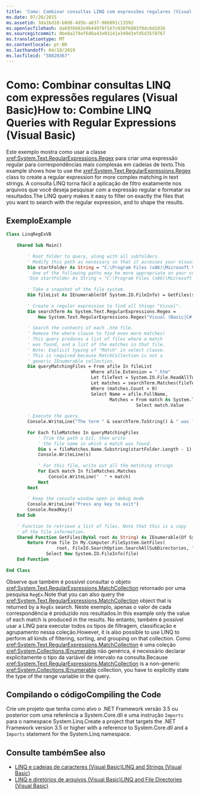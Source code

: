 ```yaml
---
title: 'Como: Combinar consultas LINQ com expressões regulares (Visual Basic)'
ms.date: 07/20/2015
ms.assetid: 3da1bd10-b0d8-4d5b-a637-966891c13592
ms.openlocfilehash: da693b682e9b44970f167c030f6803f8dc6d2d36
ms.sourcegitcommit: 0be8a279af6d8a43e03141e349d3efd5d35f8767
ms.translationtype: MT
ms.contentlocale: pt-BR
ms.lasthandoff: 04/18/2019
ms.locfileid: "58820367"
---
```

# <a name="how-to-combine-linq-queries-with-regular-expressions-visual-basic"></a><span data-ttu-id="e1471-102">Como: Combinar consultas LINQ com expressões regulares (Visual Basic)</span><span class="sxs-lookup"><span data-stu-id="e1471-102">How to: Combine LINQ Queries with Regular Expressions (Visual Basic)</span></span>
<span data-ttu-id="e1471-103">Este exemplo mostra como usar a classe <xref:System.Text.RegularExpressions.Regex> para criar uma expressão regular para correspondências mais complexas em cadeias de texto.</span><span class="sxs-lookup"><span data-stu-id="e1471-103">This example shows how to use the <xref:System.Text.RegularExpressions.Regex> class to create a regular expression for more complex matching in text strings.</span></span> <span data-ttu-id="e1471-104">A consulta LINQ torna fácil a aplicação de filtro exatamente nos arquivos que você deseja pesquisar com a expressão regular e formatar os resultados.</span><span class="sxs-lookup"><span data-stu-id="e1471-104">The LINQ query makes it easy to filter on exactly the files that you want to search with the regular expression, and to shape the results.</span></span>  
  
## <a name="example"></a><span data-ttu-id="e1471-105">Exemplo</span><span class="sxs-lookup"><span data-stu-id="e1471-105">Example</span></span>  
  
```vb  
Class LinqRegExVB  
  
    Shared Sub Main()  
  
        ' Root folder to query, along with all subfolders.  
        ' Modify this path as necessary so that it accesses your Visual Studio folder.  
        Dim startFolder As String = "C:\Program Files (x86)\Microsoft Visual Studio 14.0\"
        ' One of the following paths may be more appropriate on your computer.  
        'Dim startFolder As String = "C:\Program Files (x86)\Microsoft Visual Studio\2017\"
  
        ' Take a snapshot of the file system.  
        Dim fileList As IEnumerable(Of System.IO.FileInfo) = GetFiles(startFolder)  
  
        ' Create a regular expression to find all things "Visual".  
        Dim searchTerm As System.Text.RegularExpressions.Regex =   
            New System.Text.RegularExpressions.Regex("Visual (Basic|C#|C\+\+|Studio)")  
  
        ' Search the contents of each .htm file.  
        ' Remove the where clause to find even more matches!  
        ' This query produces a list of files where a match  
        ' was found, and a list of the matches in that file.  
        ' Note: Explicit typing of "Match" in select clause.  
        ' This is required because MatchCollection is not a   
        ' generic IEnumerable collection.  
        Dim queryMatchingFiles = From afile In fileList  
                                Where afile.Extension = ".htm"  
                                Let fileText = System.IO.File.ReadAllText(afile.FullName)  
                                Let matches = searchTerm.Matches(fileText)  
                                Where (matches.Count > 0)  
                                Select Name = afile.FullName,  
                                       Matches = From match As System.Text.RegularExpressions.Match In matches  
                                                 Select match.Value  
  
        ' Execute the query.  
        Console.WriteLine("The term " & searchTerm.ToString() & " was found in:")  
  
        For Each fileMatches In queryMatchingFiles  
            ' Trim the path a bit, then write   
            ' the file name in which a match was found.  
            Dim s = fileMatches.Name.Substring(startFolder.Length - 1)  
            Console.WriteLine(s)  
  
            ' For this file, write out all the matching strings  
            For Each match In fileMatches.Matches  
                Console.WriteLine("  " + match)  
            Next  
        Next  
  
        ' Keep the console window open in debug mode  
        Console.WriteLine("Press any key to exit")  
        Console.ReadKey()  
    End Sub  
  
    ' Function to retrieve a list of files. Note that this is a copy  
    ' of the file information.  
    Shared Function GetFiles(ByVal root As String) As IEnumerable(Of System.IO.FileInfo)  
        Return From file In My.Computer.FileSystem.GetFiles(  
                   root, FileIO.SearchOption.SearchAllSubDirectories, "*.*")   
               Select New System.IO.FileInfo(file)  
    End Function  
  
End Class  
```  
  
 <span data-ttu-id="e1471-106">Observe que também é possível consultar o objeto <xref:System.Text.RegularExpressions.MatchCollection> retornado por uma pesquisa `RegEx`.</span><span class="sxs-lookup"><span data-stu-id="e1471-106">Note that you can also query the <xref:System.Text.RegularExpressions.MatchCollection> object that is returned by a `RegEx` search.</span></span> <span data-ttu-id="e1471-107">Neste exemplo, apenas o valor de cada correspondência é produzido nos resultados.</span><span class="sxs-lookup"><span data-stu-id="e1471-107">In this example only the value of each match is produced in the results.</span></span> <span data-ttu-id="e1471-108">No entanto, também é possível usar a LINQ para executar todos os tipos de filtragem, classificação e agrupamento nessa coleção.</span><span class="sxs-lookup"><span data-stu-id="e1471-108">However, it is also possible to use LINQ to perform all kinds of filtering, sorting, and grouping on that collection.</span></span> <span data-ttu-id="e1471-109">Como <xref:System.Text.RegularExpressions.MatchCollection> é uma coleção <xref:System.Collections.IEnumerable> não genérica, é necessário declarar explicitamente o tipo da variável de intervalo na consulta.</span><span class="sxs-lookup"><span data-stu-id="e1471-109">Because <xref:System.Text.RegularExpressions.MatchCollection> is a non-generic <xref:System.Collections.IEnumerable> collection, you have to explicitly state the type of the range variable in the query.</span></span>  
  
## <a name="compiling-the-code"></a><span data-ttu-id="e1471-110">Compilando o código</span><span class="sxs-lookup"><span data-stu-id="e1471-110">Compiling the Code</span></span>  
 <span data-ttu-id="e1471-111">Crie um projeto que tenha como alvo o .NET Framework versão 3.5 ou posterior com uma referência a System.Core.dll e uma instrução `Imports` para o namespace System.Linq.</span><span class="sxs-lookup"><span data-stu-id="e1471-111">Create a project that targets the .NET Framework version 3.5 or higher with a reference to System.Core.dll and a `Imports` statement for the System.Linq namespace.</span></span>  
  
## <a name="see-also"></a><span data-ttu-id="e1471-112">Consulte também</span><span class="sxs-lookup"><span data-stu-id="e1471-112">See also</span></span>

- [<span data-ttu-id="e1471-113">LINQ e cadeias de caracteres (Visual Basic)</span><span class="sxs-lookup"><span data-stu-id="e1471-113">LINQ and Strings (Visual Basic)</span></span>](../../../../visual-basic/programming-guide/concepts/linq/linq-and-strings.md)
- [<span data-ttu-id="e1471-114">LINQ e diretórios de arquivos (Visual Basic)</span><span class="sxs-lookup"><span data-stu-id="e1471-114">LINQ and File Directories (Visual Basic)</span></span>](../../../../visual-basic/programming-guide/concepts/linq/linq-and-file-directories.md)
